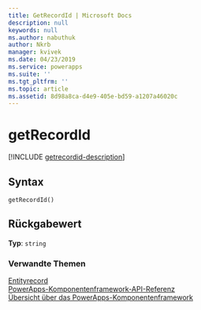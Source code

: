 ```yaml
---
title: GetRecordId | Microsoft Docs
description: null
keywords: null
ms.author: nabuthuk
author: Nkrb
manager: kvivek
ms.date: 04/23/2019
ms.service: powerapps
ms.suite: ''
ms.tgt_pltfrm: ''
ms.topic: article
ms.assetid: 8d98a8ca-d4e9-405e-bd59-a1207a46020c
---
```


# <a name="getrecordid"></a>getRecordId

[!INCLUDE [getrecordid-description](includes/getrecordid-description.md)]

## <a name="syntax"></a>Syntax

`getRecordId()`

## <a name="return-value"></a>Rückgabewert

**Typ**: `string`


### <a name="related-topics"></a>Verwandte Themen

[Entityrecord](../entityrecord.md)<br/>
[PowerApps-Komponentenframework-API-Referenz](../../reference/index.md)<br/>
[Übersicht über das PowerApps-Komponentenframework](../../overview.md)